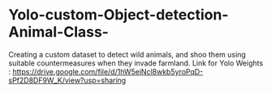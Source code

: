 # Yolo-custom-Object-detection-Animal-Class-
Creating a custom dataset to detect wild animals, and shoo them using suitable countermeasures when they invade farmland.
Link for Yolo Weights : https://drive.google.com/file/d/1hW5ejNcl8wkb5yroPqD-sPf2D8DF9W_K/view?usp=sharing
